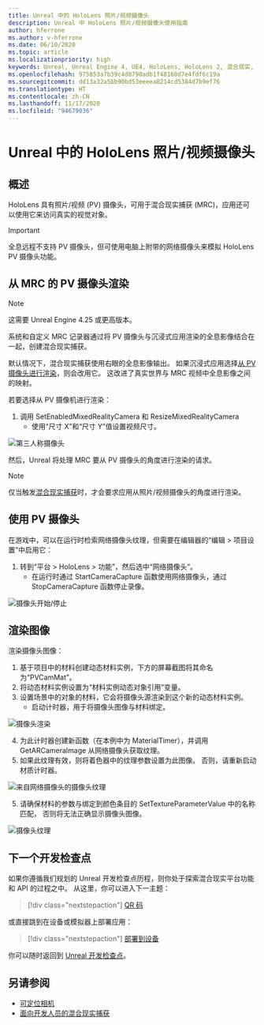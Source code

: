 ```yaml
---
title: Unreal 中的 HoloLens 照片/视频摄像头
description: Unreal 中 HoloLens 照片/视频摄像头使用指南
author: hferrone
ms.author: v-hferrone
ms.date: 06/10/2020
ms.topic: article
ms.localizationpriority: high
keywords: Unreal, Unreal Engine 4, UE4, HoloLens, HoloLens 2, 混合现实, 开发, 功能, 文档, 指南, 全息影像, 摄像头, PV 摄像头, MRC, 混合现实头戴显示设备, windows 混合现实头戴显示设备, 虚拟现实头戴显示设备
ms.openlocfilehash: 975853a7b39c4d8790adb1f48160d7e4fdf6c19a
ms.sourcegitcommit: dd13a32a5bb90bd53eeeea8214cd5384d7b9ef76
ms.translationtype: HT
ms.contentlocale: zh-CN
ms.lasthandoff: 11/17/2020
ms.locfileid: "94679036"
---
```

# <a name="hololens-photovideo-camera-in-unreal"></a>Unreal 中的 HoloLens 照片/视频摄像头

## <a name="overview"></a>概述

HoloLens 具有照片/视频 (PV) 摄像头，可用于混合现实捕获 (MRC)，应用还可以使用它来访问真实的视觉对象。 

> [!IMPORTANT]
> 全息远程不支持 PV 摄像头，但可使用电脑上附带的网络摄像头来模拟 HoloLens PV 摄像头功能。

## <a name="render-from-the-pv-camera-for-mrc"></a>从 MRC 的 PV 摄像头渲染

> [!NOTE]
> 这需要 Unreal Engine 4.25 或更高版本。

系统和自定义 MRC 记录器通过将 PV 摄像头与沉浸式应用渲染的全息影像结合在一起，创建混合现实捕获。

默认情况下，混合现实捕获使用右眼的全息影像输出。 如果沉浸式应用选择[从 PV 摄像头进行渲染](../platform-capabilities-and-apis/mixed-reality-capture-for-developers.md#render-from-the-pv-camera-opt-in)，则会改用它。 这改进了真实世界与 MRC 视频中全息影像之间的映射。

若要选择从 PV 摄像机进行渲染：

1. 调用 SetEnabledMixedRealityCamera 和 ResizeMixedRealityCamera 
    * 使用“尺寸 X”和“尺寸 Y”值设置视频尺寸。 

![第三人称摄像头](../platform-capabilities-and-apis/images/unreal-camera-3rd.PNG)

然后，Unreal 将处理 MRC 要从 PV 摄像头的角度进行渲染的请求。

> [!NOTE]
> 仅当触发[混合现实捕获](../../mixed-reality-capture.md)时，才会要求应用从照片/视频摄像头的角度进行渲染。

## <a name="using-the-pv-camera"></a>使用 PV 摄像头

在游戏中，可以在运行时检索网络摄像头纹理，但需要在编辑器的“编辑 > 项目设置”中启用它：
1. 转到“平台 > HoloLens > 功能”，然后选中“网络摄像头”。 
    * 在运行时通过 StartCameraCapture 函数使用网络摄像头，通过 StopCameraCapture 函数停止录像。 

![摄像头开始/停止](images/unreal-camera-startstop.PNG)

## <a name="rendering-an-image"></a>渲染图像
渲染摄像头图像：
1. 基于项目中的材料创建动态材料实例，下方的屏幕截图将其命名为“PVCamMat”。  
2. 将动态材料实例设置为“材料实例动态对象引用”变量。  
3. 设置场景中的对象的材料，它会将摄像头源渲染到这个新的动态材料实例。
    * 启动计时器，用于将摄像头图像与材料绑定。

![摄像头渲染](images/unreal-camera-render.PNG)

4. 为此计时器创建新函数（在本例中为 MaterialTimer），并调用 GetARCameraImage 从网络摄像头获取纹理。   
5. 如果此纹理有效，则将着色器中的纹理参数设置为此图像。  否则，请重新启动材质计时器。

![来自网络摄像头的摄像头纹理](images/unreal-camera-texture.PNG)

5. 请确保材料的参数与绑定到颜色条目的 SetTextureParameterValue 中的名称匹配， 否则将无法正确显示摄像头图像。

![摄像头纹理](images/unreal-camera-material.PNG)

## <a name="next-development-checkpoint"></a>下一个开发检查点

如果你遵循我们规划的 Unreal 开发检查点历程，则你处于探索混合现实平台功能和 API 的过程之中。 从这里，你可以进入下一主题：

> [!div class="nextstepaction"]
> [QR 码](unreal-qr-codes.md)

或直接跳到在设备或模拟器上部署应用：

> [!div class="nextstepaction"]
> [部署到设备](unreal-deploying.md)

你可以随时返回到 [Unreal 开发检查点](unreal-development-overview.md#3-platform-capabilities-and-apis)。

## <a name="see-also"></a>另请参阅
* [可定位相机](../platform-capabilities-and-apis/locatable-camera.md)
* [面向开发人员的混合现实捕获](../platform-capabilities-and-apis/mixed-reality-capture-for-developers.md)
